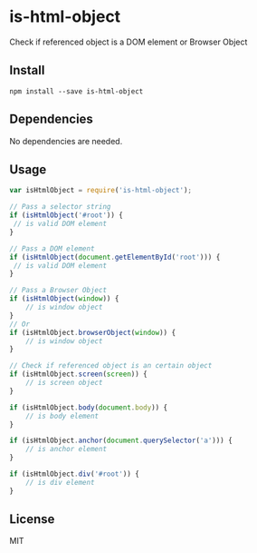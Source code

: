 # is-html-object
Check if referenced object is a DOM element or Browser Object

## Install
```shell
npm install --save is-html-object
```

## Dependencies
No dependencies are needed.

## Usage
```js
var isHtmlObject = require('is-html-object');

// Pass a selector string
if (isHtmlObject('#root')) {
 // is valid DOM element
}

// Pass a DOM element
if (isHtmlObject(document.getElementById('root'))) {
 // is valid DOM element
}

// Pass a Browser Object
if (isHtmlObject(window)) {
	// is window object
}
// Or
if (isHtmlObject.browserObject(window)) {
	// is window object
}

// Check if referenced object is an certain object
if (isHtmlObject.screen(screen)) {
	// is screen object
}

if (isHtmlObject.body(document.body)) {
	// is body element
}

if (isHtmlObject.anchor(document.querySelector('a'))) {
	// is anchor element
}

if (isHtmlObject.div('#root')) {
	// is div element
}
```

## License
MIT